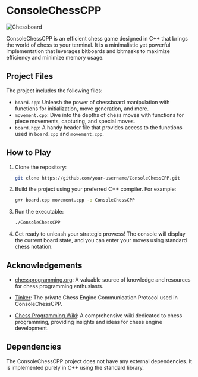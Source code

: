 # ConsoleChessCPP

![Chessboard](chessboard.png)

ConsoleChessCPP is an efficient chess game designed in C++ that brings the world of chess to your terminal. It is a minimalistic yet powerful implementation that leverages bitboards and bitmasks to maximize efficiency and minimize memory usage.

## Project Files

The project includes the following files:

- `board.cpp`: Unleash the power of chessboard manipulation with functions for initialization, move generation, and more.
- `movement.cpp`: Dive into the depths of chess moves with functions for piece movements, capturing, and special moves.
- `board.hpp`: A handy header file that provides access to the functions used in `board.cpp` and `movement.cpp`.

## How to Play

1. Clone the repository:

   ```bash
   git clone https://github.com/your-username/ConsoleChessCPP.git
   ```

2. Build the project using your preferred C++ compiler. For example:

   ```bash
   g++ board.cpp movement.cpp -o ConsoleChessCPP
   ```

3. Run the executable:

   ```bash
   ./ConsoleChessCPP
   ```

4. Get ready to unleash your strategic prowess! The console will display the current board state, and you can enter your moves using standard chess notation.

## Acknowledgements

- [chessprogramming.org](https://www.chessprogramming.org/): A valuable source of knowledge and resources for chess programming enthusiasts.

- [Tinker](https://www.chessprogramming.net/tinker/): The private Chess Engine Communication Protocol used in ConsoleChessCPP.

- [Chess Programming Wiki](https://www.stmintz.com/ccc/index.php?id=487844): A comprehensive wiki dedicated to chess programming, providing insights and ideas for chess engine development.

## Dependencies

The ConsoleChessCPP project does not have any external dependencies. It is implemented purely in C++ using the standard library.
